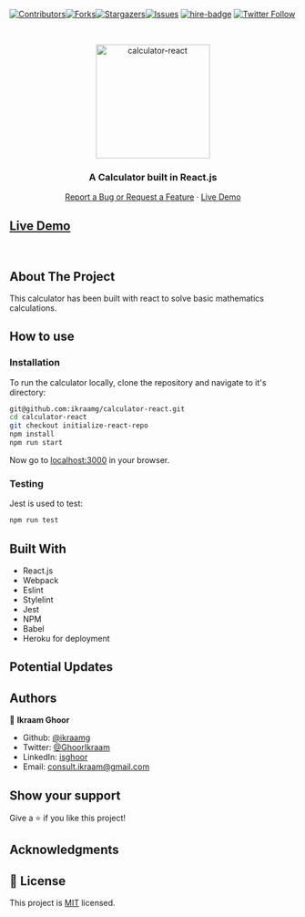 [![Contributors][contributors-shield]][contributors-url][![Forks][forks-shield]][forks-url][![Stargazers][stars-shield]][stars-url][![Issues][issues-shield]][issues-url]
[![hire-badge](https://img.shields.io/badge/Consult%20/%20Hire%20Ikraam-Click%20to%20Contact-brightgreen)](mailto:consult.ikraam@gmail.com) [![Twitter Follow](https://img.shields.io/twitter/follow/GhoorIkraam?label=Follow%20Ikraam%20on%20Twitter&style=social)](https://twitter.com/GhoorIkraam)

<!-- PROJECT LOGO -->

<br />
<p align="center">
  <a href="git@github.com:ikraamg/calculator-react.git">
    <p align="center"> <img src="" alt="calculator-react" height="200"> </p>
  </a>

  <h3 align="center">A Calculator built in React.js</h3>

  <p align="center">
    <a href="https://github.com/ikraamg/calculator-react/issues">Report a Bug or Request a Feature</a>
    ·
    <a href="https://math-magicians-calculator.herokuapp.com/">Live Demo</a>
  </p>
</p>

<!-- Live Link  -->

## [Live Demo](https://math-magicians-calculator.herokuapp.com/)

<br>
<!-- ABOUT THE PROJECT -->

## About The Project

This calculator has been built with react to solve basic mathematics calculations.

<!-- CONTROL'S -->

## How to use

<!-- INSTALLATION -->

### Installation

To run the calculator locally, clone the repository and navigate to it's directory:

```bash
git@github.com:ikraamg/calculator-react.git
cd calculator-react
git checkout initialize-react-repo
npm install
npm run start
```

Now go to [localhost:3000](http://localhost:8000) in your browser.

### Testing

Jest is used to test:

```bash
npm run test
```

<!-- BUILD WITH -->

## Built With

- React.js
- Webpack
- Eslint
- Stylelint
- Jest
- NPM
- Babel
- Heroku for deployment

## Potential Updates

<!-- CONTACT -->

## Authors

👤 **Ikraam Ghoor**

- Github: [@ikraamg](https://github.com/ikraamg)
- Twitter: [@GhoorIkraam](https://twitter.com/GhoorIkraam)
- LinkedIn: [isghoor](https://linkedin.com/isghoor)
- Email: [consult.ikraam@gmail.com](mailto:consult.ikraam@gmail.com)

## Show your support

Give a ⭐️ if you like this project!

## Acknowledgments

<!-- MARKDOWN LINKS & IMAGES -->
<!-- https://www.markdownguide.org/basic-syntax/#reference-style-links -->

[contributors-shield]: https://img.shields.io/github/contributors/ikraamg/calculator-react.svg?style=flat-square
[contributors-url]: https://github.com/ikraamg/calculator-react/graphs/contributors
[forks-shield]: https://img.shields.io/github/forks/ikraamg/calculator-react.svg?style=flat-square
[forks-url]: https://github.com/ikraamg/calculator-react/network/members
[stars-shield]: https://img.shields.io/github/stars/ikraamg/calculator-react.svg?style=flat-square
[stars-url]: https://github.com/ikraamg/calculator-react/stargazers
[issues-shield]: https://img.shields.io/github/issues/ikraamg/calculator-react.svg?style=flat-square
[issues-url]: https://github.com/ikraamg/calculator-react/issues

## 📝 License

This project is [MIT](https://opensource.org/licenses/MIT) licensed.
